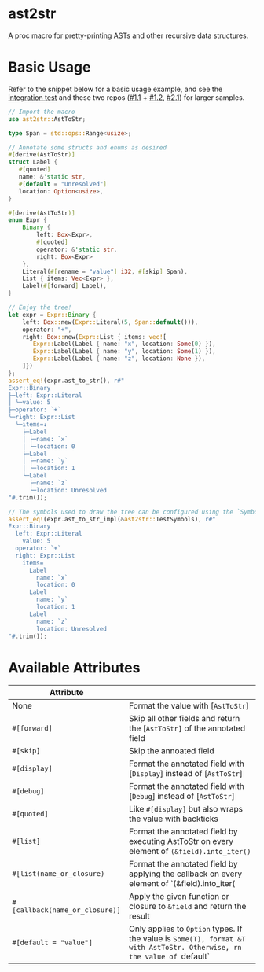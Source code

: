 # ast2str

A proc macro for pretty-printing ASTs and other recursive data structures.

# Basic Usage

Refer to the snippet below for a basic usage example, and see the [integration test](./tests/ast.rs) and these two repos ([#1.1](https://github.com/ves-lang/ves/blob/master/ves-parser/src/ast/mod.rs) + [#1.2](https://github.com/ves-lang/ves/blob/master/ves-parser/tests/t32_fn_if_expr_regression.test), [#2.1](https://github.com/langjam/jam0001/blob/main/dank/src/ast.rs)) for larger samples.

```rs
// Import the macro
use ast2str::AstToStr;

type Span = std::ops::Range<usize>;

// Annotate some structs and enums as desired
#[derive(AstToStr)]
struct Label {
   #[quoted]
   name: &'static str,
   #[default = "Unresolved"]
   location: Option<usize>,
}

#[derive(AstToStr)]
enum Expr {
    Binary {
        left: Box<Expr>,
        #[quoted]
        operator: &'static str,
        right: Box<Expr>
    },
    Literal(#[rename = "value"] i32, #[skip] Span),
    List { items: Vec<Expr> },
    Label(#[forward] Label),
}

// Enjoy the tree!
let expr = Expr::Binary {
    left: Box::new(Expr::Literal(5, Span::default())),
    operator: "+",
    right: Box::new(Expr::List { items: vec![
       Expr::Label(Label { name: "x", location: Some(0) }),
       Expr::Label(Label { name: "y", location: Some(1) }),
       Expr::Label(Label { name: "z", location: None }),
    ]})
};
assert_eq!(expr.ast_to_str(), r#"
Expr::Binary
├─left: Expr::Literal
│ ╰─value: 5
├─operator: `+`
╰─right: Expr::List
  ╰─items=↓
    ├─Label
    │ ├─name: `x`
    │ ╰─location: 0
    ├─Label
    │ ├─name: `y`
    │ ╰─location: 1
    ╰─Label
      ├─name: `z`
      ╰─location: Unresolved
"#.trim());

// The symbols used to draw the tree can be configured using the `Symbols` trait:
assert_eq!(expr.ast_to_str_impl(&ast2str::TestSymbols), r#"
Expr::Binary
  left: Expr::Literal
    value: 5
  operator: `+`
  right: Expr::List
    items=
      Label
        name: `x`
        location: 0
      Label
        name: `y`
        location: 1
      Label
        name: `z`
        location: Unresolved
"#.trim());
```

# Available Attributes

| Attribute                      |                                                                                                                         |
| ------------------------------ | ----------------------------------------------------------------------------------------------------------------------- |
| None                           | Format the value with [`AstToStr`]                                                                                      |
| `#[forward]`                   | Skip all other fields and return the [`AstToStr]` of the annotated field                                                |
| `#[skip]`                      | Skip the annoated field                                                                                                 |
| `#[display]`                   | Format the annotated field with [`Display`] instead of [`AstToStr`]                                                     |
| `#[debug]`                     | Format the annotated field with [`Debug`] instead of [`AstToStr`]                                                       |
| `#[quoted]`                    | Like `#[display]` but also wraps the value with backticks                                                               |
| `#[list]`                      | Format the annotated field by executing AstToStr on every element of `(&field).into_iter()`                             |
| `#[list(name_or_closure)`      | Format the annotated field by applying the callback on every element of `(&field).into_iter(                            |
| `#[callback(name_or_closure)]` | Apply the given function or closure to `&field` and return the result                                                   |
| `#[default = "value"]`         | Only applies to `Option` types. If the value is `Some(T), format &T with AstToStr. Otherwise, rn the value of `default` |
